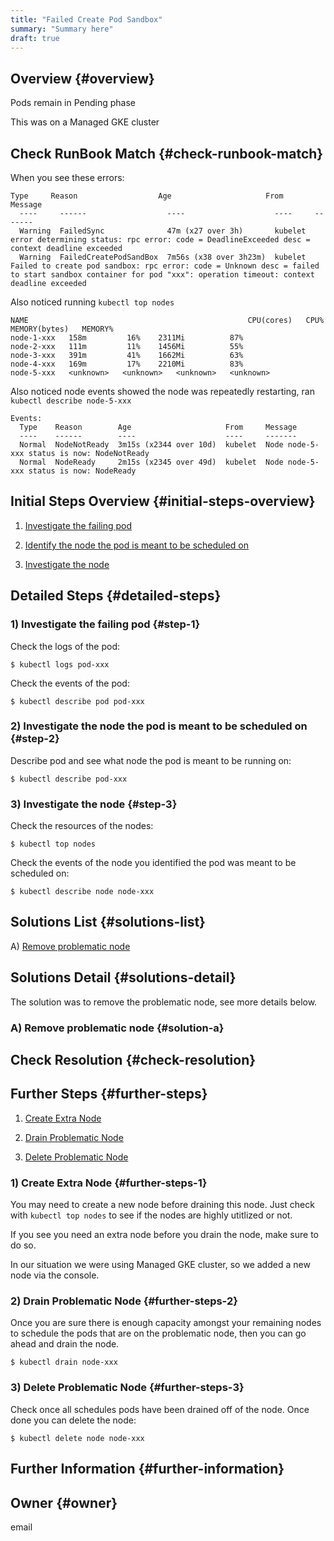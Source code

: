 ```yaml
---
title: "Failed Create Pod Sandbox"
summary: "Summary here"
draft: true
---
```


## Overview {#overview}

Pods remain in Pending phase 

This was on a Managed GKE cluster

## Check RunBook Match {#check-runbook-match}

When you see these errors:

```
Type     Reason                  Age                     From     Message
  ----     ------                  ----                    ----     -------
  Warning  FailedSync              47m (x27 over 3h)       kubelet  error determining status: rpc error: code = DeadlineExceeded desc = context deadline exceeded
  Warning  FailedCreatePodSandBox  7m56s (x38 over 3h23m)  kubelet  Failed to create pod sandbox: rpc error: code = Unknown desc = failed to start sandbox container for pod "xxx": operation timeout: context deadline exceeded
```

Also noticed running `kubectl top nodes`

```
NAME                                                 CPU(cores)   CPU%   MEMORY(bytes)   MEMORY%
node-1-xxx   158m         16%    2311Mi          87%
node-2-xxx   111m         11%    1456Mi          55%
node-3-xxx   391m         41%    1662Mi          63%
node-4-xxx   169m         17%    2210Mi          83%
node-5-xxx   <unknown>   <unknown>   <unknown>   <unknown>
```

Also noticed node events showed the node was repeatedly restarting, ran `kubectl describe node-5-xxx`

```
Events:
  Type    Reason        Age                     From     Message
  ----    ------        ----                    ----     -------
  Normal  NodeNotReady  3m15s (x2344 over 10d)  kubelet  Node node-5-xxx status is now: NodeNotReady
  Normal  NodeReady     2m15s (x2345 over 49d)  kubelet  Node node-5-xxx status is now: NodeReady
```

## Initial Steps Overview {#initial-steps-overview}

1) [Investigate the failing pod](#step-1)

2) [Identify the node the pod is meant to be scheduled on](#step-2)

3) [Investigate the node](#step-3)

## Detailed Steps {#detailed-steps}

### 1) Investigate the failing pod {#step-1}

Check the logs of the pod:

    $ kubectl logs pod-xxx

Check the events of the pod:

    $ kubectl describe pod pod-xxx

### 2) Investigate the node the pod is meant to be scheduled on {#step-2}

Describe pod and see what node the pod is meant to be running on:

    $ kubectl describe pod-xxx

### 3) Investigate the node {#step-3}

Check the resources of the nodes:

    $ kubectl top nodes

Check the events of the node you identified the pod was meant to be scheduled on:

    $ kubectl describe node node-xxx

## Solutions List {#solutions-list}

A) [Remove problematic node](#solution-a)

## Solutions Detail {#solutions-detail}

The solution was to remove the problematic node, see more details below.

### A) Remove problematic node {#solution-a}

## Check Resolution {#check-resolution}

## Further Steps {#further-steps}

1) [Create Extra Node](#further-steps-1)

2) [Drain Problematic Node](#further-steps-2)

3) [Delete Problematic Node](#further-steps-3)

### 1) Create Extra Node {#further-steps-1}

You may need to create a new node before draining this node. Just check with `kubectl top nodes` to see if the nodes are highly utitlized or not. 

If you see you need an extra node before you drain the node, make sure to do so.

In our situation we were using Managed GKE cluster, so we added a new node via the console.

### 2) Drain Problematic Node {#further-steps-2}

Once you are sure there is enough capacity amongst your remaining nodes to schedule the pods that are on the problematic node, then you can go ahead and drain the node.

    $ kubectl drain node-xxx

### 3) Delete Problematic Node {#further-steps-3}

Check once all schedules pods have been drained off of the node. Once done you can delete the node:

    $ kubectl delete node node-xxx

## Further Information {#further-information}

## Owner {#owner}

email

[//]: # (REFERENCED DOCS)
[//]: # (https://kubernetes.io/docs/tasks/administer-cluster/safely-drain-node/)

